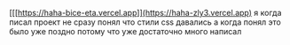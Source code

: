 [[[https://haha-bice-eta.vercel.app]](https://haha-zly3.vercel.app)
я когда писал проект не сразу понял что стили css давались
а когда понял это было уже поздно потому что уже достаточно много написал
